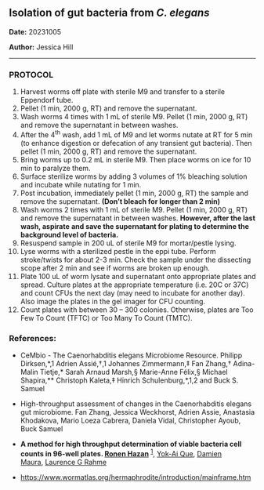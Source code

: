 ﻿## Isolation of gut bacteria from *C. elegans*
 
**Date:** 20231005

**Author:** Jessica Hill

---

### PROTOCOL
1. Harvest worms off plate with sterile M9 and transfer to a sterile Eppendorf tube.
2. Pellet (1 min, 2000 g, RT) and remove the supernatant. 
3. Wash worms 4 times with 1 mL of sterile M9. Pellet (1 min, 2000 g, RT) and remove the supernatant in between washes. 
4. After the 4<sup>th</sup> wash, add 1 mL of M9 and let worms nutate at RT for 5 min (to enhance digestion or defecation of any transient gut bacteria). Then pellet (1 min, 2000 g, RT) and remove the supernatant.
5. Bring worms up to 0.2 mL in sterile M9. Then place worms on ice for 10 min to paralyze them. 
6. Surface sterilize worms by adding 3 volumes of 1% bleaching solution and incubate while nutating for 1 min. 
7. Post incubation, immediately pellet (1 min, 2000 g, RT) the sample and remove the supernatant. **(Don’t bleach for longer than 2 min)**
8. Wash worms 2 times with 1 mL of sterile M9. Pellet (1 min, 2000 g, RT) and remove the supernatant in between washes. **However, after the last wash, aspirate** **and save the supernatant for plating to determine the background level of bacteria.** 
9. Resuspend sample in 200 uL of sterile M9 for mortar/pestle lysing. 
10. Lyse worms with a sterilized pestle in the eppi tube. Perform stroke/twists for about 2-3 min. Check the sample under the dissecting scope after 2 min and see if worms are broken up enough.  
11. Plate 100 uL of worm lysate and supernatant onto appropriate plates and spread. Culture plates at the appropriate temperature (i.e. 20C or 37C) and count CFUs the next day (may need to incubate for another day). Also image the plates in the gel imager for CFU counting. 
12. Count plates with between 30 – 300 colonies. Otherwise, plates are Too Few To Count (TFTC) or Too Many To Count (TMTC).  

### References:
- CeMbio - The Caenorhabditis elegans Microbiome Resource. Philipp Dirksen,\*,1 Adrien Assié,†,1 Johannes Zimmermann,‡ Fan Zhang,† Adina-Malin Tietje,\* Sarah Arnaud Marsh,§ Marie-Anne Félix,§ Michael Shapira,\*\* Christoph Kaleta,‡ Hinrich Schulenburg,\*,1,2 and Buck S. Samuel

- High-throughput assessment of changes in the Caenorhabditis elegans gut microbiome. Fan Zhang, Jessica Weckhorst, Adrien Assie, Anastasia Khodakova, Mario Loeza Cabrera, Daniela Vidal, Christopher Ayoub, Buck Samuel

- **A method for high throughput determination of viable bacteria cell counts in 96-well plates. [Ronen Hazan](https://pubmed.ncbi.nlm.nih.gov/?term=Hazan+R&cauthor_id=23148795)** <sup>[1</sup>](https://pubmed.ncbi.nlm.nih.gov/23148795/#affiliation-1 "Department of Surgery, Harvard Medical School and Massachusetts General Hospital, Boston, MA 02114, USA.")</sup>, [Yok-Ai Que](https://pubmed.ncbi.nlm.nih.gov/?term=Que+YA&cauthor_id=23148795), [Damien Maura](https://pubmed.ncbi.nlm.nih.gov/?term=Maura+D&cauthor_id=23148795), [Laurence G Rahme](https://pubmed.ncbi.nlm.nih.gov/?term=Rahme+LG&cauthor_id=23148795)

- <https://www.wormatlas.org/hermaphrodite/introduction/mainframe.htm>
